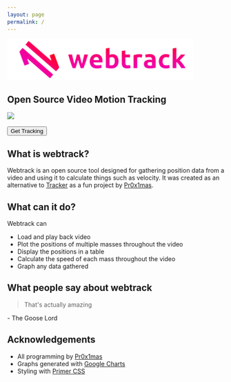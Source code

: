 ```yaml
---
layout: page
permalink: /
---
```


<img src="assets/banner.png" style="max-width: 100%; max-height: 96px">

## Open Source Video Motion Tracking

<img src="assets/screenshot" style="max-width: 100%; width: 500px;">

<a href="webtrack.html"><button class="btn btn-primary">Get Tracking</button></a>

## What is webtrack?
Webtrack is an open source tool designed for gathering position data from a video and using it to calculate things such as velocity.
It was created as an alternative to [Tracker](https://physlets.org/tracker/) as a fun project by [Pr0x1mas](https://pr0x1mas.github.io).

## What can it do?
Webtrack can

- Load and play back video
- Plot the positions of multiple masses throughout the video
- Display the positions in a table
- Calculate the speed of each mass throughout the video
- Graph any data gathered

## What people say about webtrack

> That's actually amazing  

\- The Goose Lord

## Acknowledgements
- All programming by [Pr0x1mas](https://pr0x1mas.github.io)
- Graphs generated with [Google Charts](https://developers.google.com/chart)
- Styling with [Primer CSS](https://primer.style/css)
